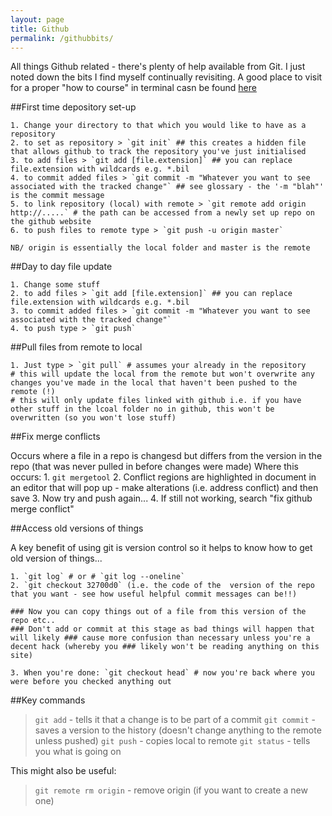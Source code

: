 ```yaml
---
layout: page
title: Github 
permalink: /githubbits/
---
```


All things Github related - there's plenty of help available from Git. I just noted down the bits I find myself continually revisiting. 
A good place to visit for a proper "how to course" in terminal casn be found [here](http://learnpythonthehardway.org/book/appendixa.html)

##First time depository set-up

	1. Change your directory to that which you would like to have as a repository
	2. to set as repository > `git init` ## this creates a hidden file that allows github to track the repository you've just initialised
	3. to add files > `git add [file.extension]` ## you can replace file.extension with wildcards e.g. *.bil
	4. to commit added files > `git commit -m "Whatever you want to see associated with the tracked change"` ## see glossary - the '-m "blah"' is the commit message
	5. to link repository (local) with remote > `git remote add origin http://.....` # the path can be accessed from a newly set up repo on the github website
	6. to push files to remote type > `git push -u origin master`

	NB/ origin is essentially the local folder and master is the remote

##Day to day file update

	1. Change some stuff
	2. to add files > `git add [file.extension]` ## you can replace file.extension with wildcards e.g. *.bil
	3. to commit added files > `git commit -m "Whatever you want to see associated with the tracked change"`
	4. to push type > `git push`

##Pull files from remote to local

	1. Just type > `git pull` # assumes your already in the repository
	# this will update the local from the remote but won't overwrite any changes you've made in the local that haven't been pushed to the remote (!)
	# this will only update files linked with github i.e. if you have other stuff in the lcoal folder no in github, this won't be overwritten (so you won't lose stuff)

##Fix merge conflicts

Occurs where a file in a repo is changesd but differs from the version in the repo (that was never pulled in before changes were made)
Where this occurs:
	1. `git mergetool`
	2. Conflict regions are highlighted in document in an editor that will pop up - make alterations (i.e. address conflict) and then save
	3. Now try and push again...
	4. If still not working, search "fix github merge conflict"

##Access old versions of things

A key benefit of using git is version control so it helps to know how to get old version of things...

	1. `git log` # or # `git log --oneline`
	2. `git checkout 32700d0` (i.e. the code of the  version of the repo that you want - see how useful helpful commit messages can be!!)

	### Now you can copy things out of a file from this version of the repo etc..
	### Don't add or commit at this stage as bad things will happen that will likely ### cause more confusion than necessary unless you're a decent hack (whereby you ### likely won't be reading anything on this site)

	3. When you're done: `git checkout head` # now you're back where you were before you checked anything out

##Key commands

>`git add` - tells it that a change is to be part of a commit
`git commit` - saves a version to the history (doesn't change anything to the remote unless pushed)
`git push` - copies local to remote
`git status` - tells you what is going on

This might also be useful:
>`git remote rm origin` - remove origin (if you want to create a new one)